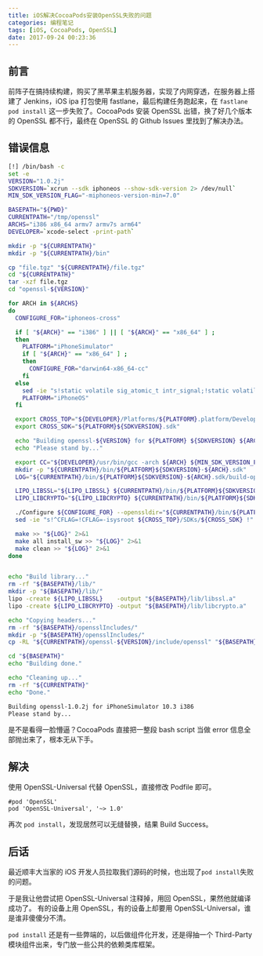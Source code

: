 ```yaml
---
title: iOS解决CocoaPods安装OpenSSL失败的问题
categories: 编程笔记
tags: [iOS, CocoaPods, OpenSSL]
date: 2017-09-24 00:23:36
---
```


## 前言

前阵子在搞持续构建，购买了黑苹果主机服务器，实现了内网穿透，在服务器上搭建了 Jenkins，iOS ipa 打包使用 fastlane，最后构建任务跑起来，在 `fastlane pod install` 这一步失败了。CocoaPods 安装 OpenSSL 出错，换了好几个版本的 OpenSSL 都不行，最终在 OpenSSL 的 Github Issues 里找到了解决办法。

<!-- more -->

## 错误信息

```bash
[!] /bin/bash -c 
set -e
VERSION="1.0.2j"
SDKVERSION=`xcrun --sdk iphoneos --show-sdk-version 2> /dev/null`
MIN_SDK_VERSION_FLAG="-miphoneos-version-min=7.0"

BASEPATH="${PWD}"
CURRENTPATH="/tmp/openssl"
ARCHS="i386 x86_64 armv7 armv7s arm64"
DEVELOPER=`xcode-select -print-path`

mkdir -p "${CURRENTPATH}"
mkdir -p "${CURRENTPATH}/bin"

cp "file.tgz" "${CURRENTPATH}/file.tgz"
cd "${CURRENTPATH}"
tar -xzf file.tgz
cd "openssl-${VERSION}"

for ARCH in ${ARCHS}
do
  CONFIGURE_FOR="iphoneos-cross"

  if [ "${ARCH}" == "i386" ] || [ "${ARCH}" == "x86_64" ] ;
  then
    PLATFORM="iPhoneSimulator"
    if [ "${ARCH}" == "x86_64" ] ;
    then
      CONFIGURE_FOR="darwin64-x86_64-cc"
    fi
  else
    sed -ie "s!static volatile sig_atomic_t intr_signal;!static volatile intr_signal;!" "crypto/ui/ui_openssl.c"
    PLATFORM="iPhoneOS"
  fi

  export CROSS_TOP="${DEVELOPER}/Platforms/${PLATFORM}.platform/Developer"
  export CROSS_SDK="${PLATFORM}${SDKVERSION}.sdk"

  echo "Building openssl-${VERSION} for ${PLATFORM} ${SDKVERSION} ${ARCH}"
  echo "Please stand by..."

  export CC="${DEVELOPER}/usr/bin/gcc -arch ${ARCH} ${MIN_SDK_VERSION_FLAG}"
  mkdir -p "${CURRENTPATH}/bin/${PLATFORM}${SDKVERSION}-${ARCH}.sdk"
  LOG="${CURRENTPATH}/bin/${PLATFORM}${SDKVERSION}-${ARCH}.sdk/build-openssl-${VERSION}.log"

  LIPO_LIBSSL="${LIPO_LIBSSL} ${CURRENTPATH}/bin/${PLATFORM}${SDKVERSION}-${ARCH}.sdk/lib/libssl.a"
  LIPO_LIBCRYPTO="${LIPO_LIBCRYPTO} ${CURRENTPATH}/bin/${PLATFORM}${SDKVERSION}-${ARCH}.sdk/lib/libcrypto.a"

  ./Configure ${CONFIGURE_FOR} --openssldir="${CURRENTPATH}/bin/${PLATFORM}${SDKVERSION}-${ARCH}.sdk" > "${LOG}" 2>&1
  sed -ie "s!^CFLAG=!CFLAG=-isysroot ${CROSS_TOP}/SDKs/${CROSS_SDK} !" "Makefile"

  make >> "${LOG}" 2>&1
  make all install_sw >> "${LOG}" 2>&1
  make clean >> "${LOG}" 2>&1
done


echo "Build library..."
rm -rf "${BASEPATH}/lib/"
mkdir -p "${BASEPATH}/lib/"
lipo -create ${LIPO_LIBSSL}    -output "${BASEPATH}/lib/libssl.a"
lipo -create ${LIPO_LIBCRYPTO} -output "${BASEPATH}/lib/libcrypto.a"

echo "Copying headers..."
rm -rf "${BASEPATH}/opensslIncludes/"
mkdir -p "${BASEPATH}/opensslIncludes/"
cp -RL "${CURRENTPATH}/openssl-${VERSION}/include/openssl" "${BASEPATH}/opensslIncludes/"

cd "${BASEPATH}"
echo "Building done."

echo "Cleaning up..."
rm -rf "${CURRENTPATH}"
echo "Done."

Building openssl-1.0.2j for iPhoneSimulator 10.3 i386
Please stand by...
```

是不是看得一脸懵逼？CocoaPods 直接把一整段 bash script 当做 error 信息全部抛出来了，根本无从下手。

## 解决

使用 OpenSSL-Universal 代替 OpenSSL，直接修改 Podfile 即可。

```objc
#pod 'OpenSSL'
pod 'OpenSSL-Universal', '~> 1.0'
```

再次 `pod install`，发现居然可以无缝替换，结果 Build Success。

## 后话

最近顺丰大当家的 iOS 开发人员拉取我们源码的时候，也出现了`pod install`失败的问题。

于是我让他尝试把 OpenSSL-Universal 注释掉，用回 OpenSSL，果然他就编译成功了。
有的设备上用 OpenSSL，有的设备上却要用 OpenSSL-Universal，谁是谁非傻傻分不清。

`pod install` 还是有一些弊端的，以后做组件化开发，还是得抽一个 Third-Party 模块组件出来，专门放一些公共的依赖类库框架。


